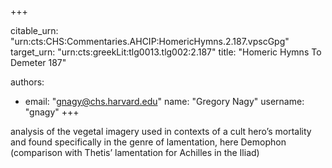 +++


citable_urn: "urn:cts:CHS:Commentaries.AHCIP:HomericHymns.2.187.vpscGpg"
target_urn: "urn:cts:greekLit:tlg0013.tlg002:2.187"
title: "Homeric Hymns To Demeter 187"

authors:
- email: "gnagy@chs.harvard.edu"
  name: "Gregory Nagy"
  username: "gnagy"
+++

<p>analysis of the vegetal imagery used in contexts of a cult hero’s mortality and found specifically in the genre of lamentation, here Demophon (comparison with Thetis’ lamentation for Achilles in the Iliad)</p>